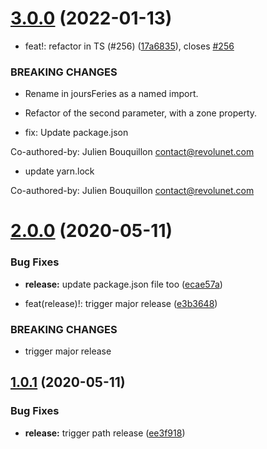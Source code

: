 # [3.0.0](https://github.com/SocialGouv/jours-feries/compare/v2.0.0...v3.0.0) (2022-01-13)


* feat!: refactor in TS (#256) ([17a6835](https://github.com/SocialGouv/jours-feries/commit/17a6835ff8aaee3ad78e5d6b70582d8f12585da0)), closes [#256](https://github.com/SocialGouv/jours-feries/issues/256)


### BREAKING CHANGES

* Rename in joursFeries as a named import.
* Refactor of the second parameter, with a zone property.

* fix: Update package.json

Co-authored-by: Julien Bouquillon <contact@revolunet.com>

* update yarn.lock

Co-authored-by: Julien Bouquillon <contact@revolunet.com>

# [2.0.0](https://github.com/SocialGouv/jours-feries/compare/v1.0.1...v2.0.0) (2020-05-11)


### Bug Fixes

* **release:** update package.json file too ([ecae57a](https://github.com/SocialGouv/jours-feries/commit/ecae57a3f920d79e097b756e831e8b42a4bf358c))


* feat(release)!: trigger major release ([e3b3648](https://github.com/SocialGouv/jours-feries/commit/e3b36480afdf10d1498eb24c9f068fdccdae24ea))


### BREAKING CHANGES

* trigger major release

## [1.0.1](https://github.com/SocialGouv/jours-feries/compare/v1.0.0...v1.0.1) (2020-05-11)


### Bug Fixes

* **release:** trigger path release ([ee3f918](https://github.com/SocialGouv/jours-feries/commit/ee3f91841f4b47ab56eced6194c23be270b3ade6))
